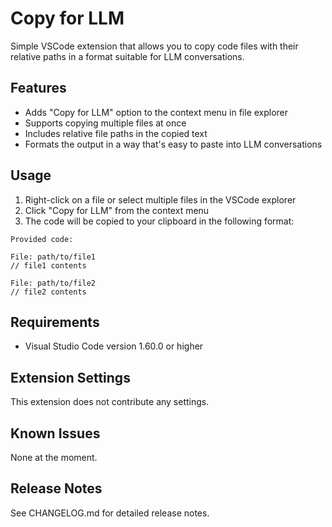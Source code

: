# Copy for LLM

Simple VSCode extension that allows you to copy code files with their relative paths in a format suitable for LLM conversations.

## Features

- Adds "Copy for LLM" option to the context menu in file explorer
- Supports copying multiple files at once
- Includes relative file paths in the copied text
- Formats the output in a way that's easy to paste into LLM conversations

## Usage

1. Right-click on a file or select multiple files in the VSCode explorer
2. Click "Copy for LLM" from the context menu
3. The code will be copied to your clipboard in the following format: 

```
Provided code:

File: path/to/file1
// file1 contents

File: path/to/file2
// file2 contents
```


## Requirements

- Visual Studio Code version 1.60.0 or higher

## Extension Settings

This extension does not contribute any settings.

## Known Issues

None at the moment.

## Release Notes

See CHANGELOG.md for detailed release notes.
